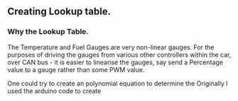 ## Creating Lookup table.

### Why the Lookup Table.

The Temperature and Fuel Gauges are very non-linear gauges.  For the purposes of driving the gauges from various other controllers within the car, over CAN bus - it is easier to linearise the gauges, say send a Percentage value to a gauge rather than some PWM value.  

One could try to create an polynomial equation to determine the 
Originally I used the arduino code to create 
